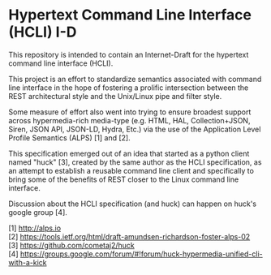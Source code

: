 # Hypertext Command Line Interface (HCLI) I-D

This repository is intended to contain an Internet-Draft for the hypertext command line interface (HCLI).

This project is an effort to standardize semantics associated with command line interface in the hope of fostering a prolific intersection between the REST architectural style and the Unix/Linux pipe and filter style.

Some measure of effort also went into trying to ensure broadest support across hypermedia-rich media-type (e.g. HTML, HAL, Collection+JSON, Siren, JSON API, JSON-LD, Hydra, Etc.) via the use of the Application Level Profile Semantics (ALPS) [1] and [2].

This specification emerged out of an idea that started as a python client named "huck" [3], created by the same author as the HCLI specification, as an attempt to establish a reusable command line client and specifically to bring some of the benefits of REST closer to the Linux command line interface.

Discussion about the HCLI specification (and huck) can happen on huck's google group [4].

[1] http://alps.io  
[2] https://tools.ietf.org/html/draft-amundsen-richardson-foster-alps-02  
[3] https://github.com/cometaj2/huck  
[4] https://groups.google.com/forum/#!forum/huck-hypermedia-unified-cli-with-a-kick

